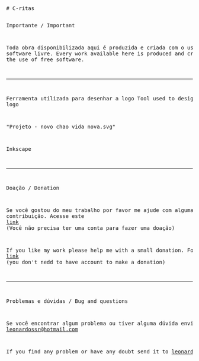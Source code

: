 <!--<!DOCTYPE HTML PUBLIC "-//W3C//DTD HTML 4.0 Transitional//EN">-->
<html>
<head>
	<meta http-equiv="content-type" content="text/html; charset=utf-8"/>
	<title></title>
	<meta name="generator" content="LibreOffice 5.0.2.2 (Linux)"/>
	<meta name="created" content="00:00:00"/>
	<meta name="changedby" content="Leonardo Rocha"/>
	<meta name="changed" content="2016-03-02T12:01:49.161839790"/>
	<meta name="created" content="00:00:00">
	<meta name="changedby" content="Leonardo Rocha">
	<meta name="changed" content="2016-03-02T11:58:57.579596062">
	<!--<style type="text/css">
		@page { margin: 2cm }
		p { margin-bottom: 0.25cm; line-height: 120% }
		pre.cjk { font-family: "Courier New", monospace }
		a:link { so-language: zxx }
	</style>
	</style>-->
</head>
<body lang="pt-BR" dir="ltr">
<pre class="western"># C-ritas

Importante / Important

Toda obra disponibilizada aqui é produzida e criada com o uso de software livre.
Every work available here is produced and created with the use of free software.

_______________________________________________________________________________
Ferramenta utilizada para desenhar a logo
Tool used to design the logo

&quot;Projeto - novo chao vida nova.svg&quot;


Inkscape

_______________________________________________________________________________
Doação / Donation

Se você gostou do meu trabalho por favor me ajude com alguma contribuição. 
Acesse este <a href="https://www.paypal.com/cgi-bin/webscr?cmd=_s-xclick&amp;hosted_button_id=3YQ6NFUSN5UQS">link</a> (Você não precisa ter uma conta para fazer uma doação)

If you like my work please help me with a small donation. 
Follow this <a href="https://www.paypal.com/cgi-bin/webscr?cmd=_s-xclick&amp;hosted_button_id=3YQ6NFUSN5UQS">link</a> (you don't nedd to have account to make a donation)

______________________________________________________________________________
Problemas e dúvidas / Bug and questions

Se você encontrar algum problema ou tiver alguma dúvida envie-a para leonardossr@hotmail.com

If you find any problem or have any doubt send it to leonardossr@hotmail.com </pre>
</body>
</html>
